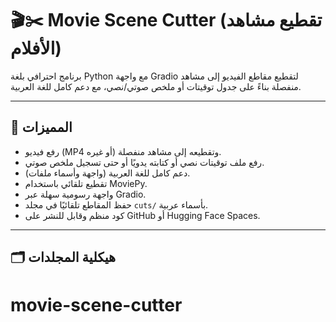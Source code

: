 # 🎬✂️ Movie Scene Cutter (تقطيع مشاهد الأفلام)

برنامج احترافي بلغة Python مع واجهة Gradio لتقطيع مقاطع الفيديو إلى مشاهد منفصلة بناءً على جدول توقيتات أو ملخص صوتي/نصي، مع دعم كامل للغة العربية.

---

## 🚀 **المميزات**

- رفع فيديو (MP4 أو غيره) وتقطيعه إلى مشاهد منفصلة.
- رفع ملف توقيتات نصي أو كتابته يدويًا أو حتى تسجيل ملخص صوتي.
- دعم كامل للغة العربية (واجهة وأسماء ملفات).
- تقطيع تلقائي باستخدام MoviePy.
- واجهة رسومية سهلة عبر Gradio.
- حفظ المقاطع تلقائيًا في مجلد `cuts/` بأسماء عربية.
- كود منظم وقابل للنشر على GitHub أو Hugging Face Spaces.

---

## 🗂️ **هيكلية المجلدات**
# movie-scene-cutter
